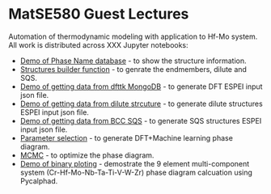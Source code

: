 # MatSE580 Guest Lectures

Automation of thermodynamic modeling with application to Hf-Mo system. All work is distributed across XXX Jupyter notebooks:

- [Demo of Phase Name database](ShuangLin212/MatSE580GuestLectures/Thermodynamic_modelling_Hf_Mo/Phase_name_database/phase-name-demo.ipynb) - to show the structure information.
- [Structures builder function](Structure_builder/Structure_builder.ipynb>) - to genrate the endmembers, dilute and SQS.
- [Demo of getting data from dfttk MongoDB](C15_dfttk/LAVES_C15_HMFORM_Endmembers_DFTTK.json) - to generate DFT ESPEI input json file.
- [Demo of getting data from dilute strcuture](C15_dilute/SIP_JSON_HF_MO_C15.ipynb) - to generate dilute structures ESPEI input json file.
- [Demo of getting data from BCC SQS](C15_dilute/SIP_JSON_HF_MO_C15.ipynb) - to generate SQS structures ESPEI input json file.
- [Parameter selection](<ESEPI/parameter selection/ESPEI Parameter Selection_Hf_Mo.ipynb>) - to generate DFT+Machine learning phase diagram.
- [MCMC](<ESEPI/parameter selection/ESPEI Parameter Selection_Hf_Mo.ipynb>) - to optimize the phase diagram.
- [Demo of binary ploting](new_binaryplot.ipynb) - demostrate the 9 element multi-component system (Cr-Hf-Mo-Nb-Ta-Ti-V-W-Zr) phase diagram calcuation using Pycalphad.
